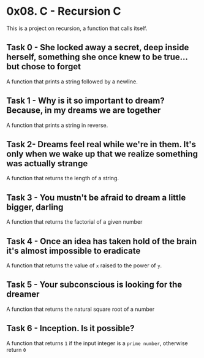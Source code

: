 # 0x08. C - Recursion C
This is a project on recursion, a function that calls itself.

## Task 0 - She locked away a secret, deep inside herself, something she once knew to be true... but chose to forget
A function that prints a string followed by a newline.

## Task 1 - Why is it so important to dream? Because, in my dreams we are together
A function that prints a string in reverse.

## Task 2- Dreams feel real while we're in them. It's only when we wake up that we realize something was actually strange
A function that returns the length of a string.

## Task 3 - You mustn't be afraid to dream a little bigger, darling
A function that returns the factorial of a given number

## Task 4 - Once an idea has taken hold of the brain it's almost impossible to eradicate
A function that returns the value of ```x``` raised to the power of ```y```.

## Task 5 - Your subconscious is looking for the dreamer
A function that returns the natural square root of a number

## Task 6 - Inception. Is it possible?
A function that returns ```1``` if the input integer is a ```prime number```, otherwise return ```0```

